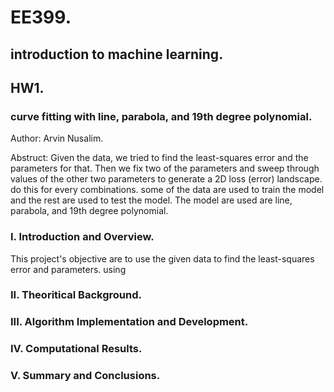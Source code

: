 # EE399. 
## introduction to machine learning. 
## HW1. 

### curve fitting with line, parabola, and 19th degree polynomial. 
Author: Arvin Nusalim. 

Abstruct: Given the data, we tried to find the least-squares error and the parameters for that. Then we fix two of the parameters and sweep through values of the other two parameters to generate a 2D loss (error) landscape. do this for every combinations. some of the data are used to train the model and the rest are used to test the model. The model are used are line, parabola, and 19th degree polynomial.  

### I. Introduction and Overview.   
This project's objective are to use the given data to find the least-squares error and parameters. using
   
### II. Theoritical Background. 

### III. Algorithm Implementation and Development. 

### IV. Computational Results. 

### V. Summary and Conclusions. 
